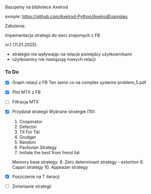 Bazujemy na bibliotece Axelrod

exmple: https://github.com/Axelrod-Python/AxelrodExamples

Założenia:

Impementacja strategii do sieci znajomych z FB

nr.1 (11.01.2025):
- strategie nie wpływając na relacje pomiędzy użytkownikami
- użytkownicy nie nawiązują nowych relacji


### To Do

- [x] Graph relacji z FB
      Ten samo co na complex systems problem_5.pdf

- [x] Plot MTX z FB
- [ ] Filtracja MTX
- [x] Przydział strategii
    Wybrane strategie (10):
    1. Cooperator
    2. Defector
    3. Tit For Tat
    4. Grudger
    5. Random
    6. Pavlovian Strategy
    7. Imitate the best from frend list

    Memory base strategy:
    8. Zero determinant strategy - extortion
    9. Cappri strategy
    10. Appeazer strategy

- [X] Puszczenie na T iteracji
- [ ] Zmienianie strategii
